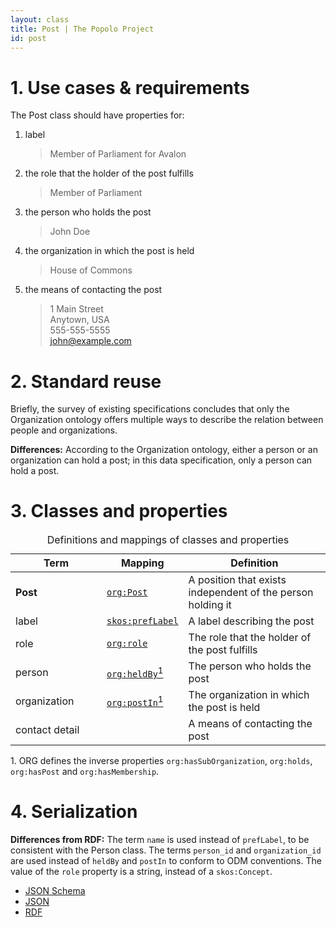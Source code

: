 ```yaml
---
layout: class
title: Post | The Popolo Project
id: post
---
```


<h1 id="use-cases-and-requirements">1. Use cases &amp; requirements</h1>

The Post class should have properties for:

1. label

    > Member of Parliament for Avalon

1. the role that the holder of the post fulfills

    > Member of Parliament

1. the person who holds the post

    > John Doe

1. the organization in which the post is held

    > House of Commons

1. the means of contacting the post

    > 1 Main Street  
    Anytown, USA  
    555-555-5555  
    john@example.com

<h1 id="standard-reuse">2. Standard reuse</h1>

Briefly, the survey of existing specifications concludes that only the Organization ontology offers multiple ways to describe the relation between people and organizations.

**Differences:** According to the Organization ontology, either a person or an organization can hold a post; in this data specification, only a person can hold a post.

<h1 id="classes-and-properties">3. Classes and properties</h1>

<table>
  <caption>Definitions and mappings of classes and properties</caption>
  <thead>
    <tr>
      <th width="130">Term</th>
      <th>Mapping</th>
      <th>Definition</th>
    </tr>
  </thead>
  <tbody>
    <tr id="org:Post">
      <td><strong>Post</strong></td>
      <td><code><a href="http://www.w3.org/TR/vocab-org/#org:Post" title="http://www.w3.org/ns/org#Post">org:Post</a></code></td>
      <td>A position that exists independent of the person holding it</td>
    </tr>
    <tr id="skos:prefLabel2">
      <td>label</td>
      <td><code><a href="http://www.w3.org/TR/skos-reference/#labels" title="http://www.w3.org/2004/02/skos/core#prefLabel">skos:prefLabel</a></code></td>
      <td>A label describing the post</td>
    </tr>
    <tr id="org:role-Post">
      <td>role</td>
      <td><code><a href="http://www.w3.org/TR/vocab-org/#org:role" title="http://www.w3.org/ns/org#role">org:role</a></code></td>
      <td>The role that the holder of the post fulfills</td>
    </tr>
    <tr id="org:heldBy">
      <td>person</td>
      <td><code><a href="http://www.w3.org/TR/vocab-org/#org:heldBy" title="http://www.w3.org/ns/org#heldBy">org:heldBy</a></code><a href="#note1"><sup>1</sup></a></td>
      <td>The person who holds the post</td>
    </tr>
    <tr id="org:postIn">
      <td>organization</td>
      <td><code><a href="http://www.w3.org/TR/vocab-org/#org:postIn" title="http://www.w3.org/ns/org#postIn">org:postIn</a></code><a href="#note1"><sup>1</sup></a></td>
      <td>The organization in which the post is held</td>
    </tr>
    <tr>
      <td>contact detail</td>
      <td></td>
      <td>A means of contacting the post</td>
    </tr>
  </tbody>
</table>

<p class="note" id="note1">1. ORG defines the inverse properties <code>org:hasSubOrganization</code>, <code>org:holds</code>, <code>org:hasPost</code> and <code>org:hasMembership</code>.</p>

<h1 id="serialization">4. Serialization</h1>

**Differences from RDF:** The term `name` is used instead of `prefLabel`, to be consistent with the Person class. The terms `person_id` and `organization_id` are used instead of `heldBy` and `postIn` to conform to ODM conventions. The value of the `role` property is a string, instead of a `skos:Concept`.

<ul class="nav nav-tabs no-js">
  <li><a href="#post-schema">JSON Schema</a></li>
  <li class="active"><a href="#post-json">JSON</a></li>
  <li><a href="#post-rdf">RDF</a></li>
</ul>

<div class="tab-content">
  <div class="tab-pane" id="post-schema" data-url="/schemas/post.json"></div>
  <div class="tab-pane active" id="post-json" data-url="/examples/post.json"></div>
  <div class="tab-pane" id="post-rdf" data-url="/examples/post.ttl"></div>
</div>
